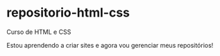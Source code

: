 # repositorio-html-css
 Curso de HTML e CSS

 Estou aprendendo a criar sites e agora vou gerenciar meus repositórios!